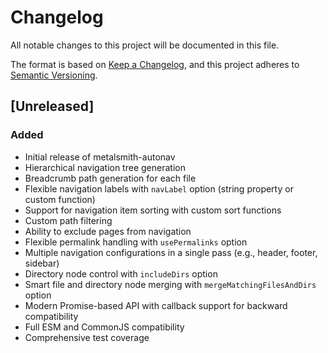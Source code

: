 # Changelog

All notable changes to this project will be documented in this file.

The format is based on [Keep a Changelog](https://keepachangelog.com/en/1.0.0/),
and this project adheres to [Semantic Versioning](https://semver.org/spec/v2.0.0.html).

## [Unreleased]

### Added
- Initial release of metalsmith-autonav
- Hierarchical navigation tree generation
- Breadcrumb path generation for each file
- Flexible navigation labels with `navLabel` option (string property or custom function)
- Support for navigation item sorting with custom sort functions
- Custom path filtering
- Ability to exclude pages from navigation
- Flexible permalink handling with `usePermalinks` option
- Multiple navigation configurations in a single pass (e.g., header, footer, sidebar)
- Directory node control with `includeDirs` option
- Smart file and directory node merging with `mergeMatchingFilesAndDirs` option
- Modern Promise-based API with callback support for backward compatibility
- Full ESM and CommonJS compatibility
- Comprehensive test coverage